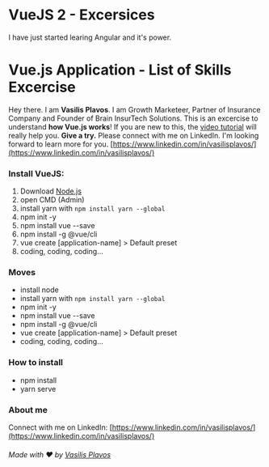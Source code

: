 # VueJS 2 - Excersices
I have just started learing Angular and it's power.

# Vue.js Application - List of Skills Excercise
Hey there. I am **Vasilis Plavos**. I am Growth Marketeer, Partner of Insurance Company and Founder of Brain InsurTech Solutions.
This is an excercise to understand **how Vue.js works**! If you are new to this, the [video tutorial](https://www.youtube.com/watch?v=78tNYZUS-ps) will really help you. **Give a try.** Please connect with me on LinkedIn. I'm looking forward to learn more for you. [https://www.linkedin.com/in/vasilisplavos/](https://www.linkedin.com/in/vasilisplavos/)

### Install VueJS:
1. Download [Node.js](https://nodejs.org)
2. open CMD (Admin)
3. install yarn with ``npm install yarn --global``
4. npm init -y
5. npm install vue --save
6. npm install -g @vue/cli
7. vue create [application-name] > Default preset
8. coding, coding, coding...


### Moves
- install node
- install yarn with ``npm install yarn --global``
- npm init -y
- npm install vue --save
- npm install -g @vue/cli
- vue create [application-name] > Default preset
- coding, coding, coding...

### How to install
- npm install
- yarn serve

### About me
Connect with me on LinkedIn: [https://www.linkedin.com/in/vasilisplavos/](https://www.linkedin.com/in/vasilisplavos/)


###### Made with ❤️ by [Vasilis Plavos](https://www.linkedin.com/in/vasilisplavos/)